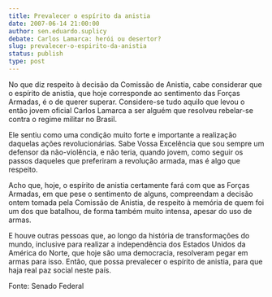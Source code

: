 ```yaml
---
title: Prevalecer o espírito da anistia
date: 2007-06-14 21:00:00
author: sen.eduardo.suplicy
debate: Carlos Lamarca: herói ou desertor?
slug: prevalecer-o-espirito-da-anistia
status: publish 
type: post
---
```


  
No que diz respeito à decisão da Comissão de Anistia, cabe considerar que o espírito de anistia, que hoje corresponde ao sentimento das Forças Armadas, é o de querer superar. Considere-se tudo aquilo que levou o então jovem oficial Carlos Lamarca a ser alguém que resolveu rebelar-se contra o regime militar no Brasil.  
  
Ele sentiu como uma condição muito forte e importante a realização daquelas ações revolucionárias. Sabe Vossa Excelência que sou sempre um defensor da não-violência, e não teria, quando jovem, como seguir os passos daqueles que preferiram a revolução armada, mas é algo que respeito.  
  
Acho que, hoje, o espírito de anistia certamente fará com que as Forças Armadas, em que pese o sentimento de alguns, compreendam a decisão ontem tomada pela Comissão de Anistia, de respeito à memória de quem foi um dos que batalhou, de forma também muito intensa, apesar do uso de armas.   
  
E houve outras pessoas que, ao longo da história de transformações do mundo, inclusive para realizar a independência dos Estados Unidos da América do Norte, que hoje são uma democracia, resolveram pegar em armas para isso. Então, que possa prevalecer o espírito de anistia, para que haja real paz social neste país.  
  
Fonte: Senado Federal
